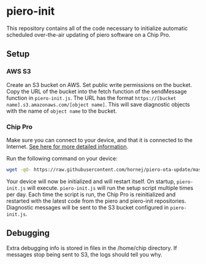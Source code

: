 # piero-init

This repository contains all of the code necessary to initialize automatic scheduled over-the-air updating of piero software on a Chip Pro.

## Setup

### AWS S3

Create an S3 bucket on AWS. Set public write permissions on the bucket. Copy the URL of the bucket into the fetch function of the sendMessage function in `piero-init.js`.
The URL has the format `https://[bucket name].s3.amazonaws.com/[object name]`. This will save diagnostic objects with the name of `object name` to the bucket.

### Chip Pro

Make sure you can connect to your device, and that it is connected to the Internet. [See here for more detailed information](https://docs.getchip.com/chip_pro.html#connect-and-control).

Run the following command on your device:

```bash
wget -qO- https://raw.githubusercontent.com/hornej/piero-ota-update/master/piero-init.sh | bash
```

Your device will now be initialized and will restart itself. On startup, `piero-init.js` will execute.
`piero-init.js` will run the setup script multiple times per day. Each time the script is run, the Chip Pro is reinitialized and restarted with the latest code from the piero and piero-init repositories.
Diagnostic messages will be sent to the S3 bucket configured in `piero-init.js`.

## Debugging

Extra debugging info is stored in files in the /home/chip directory. If messages stop being sent to S3, the logs should tell you why.
